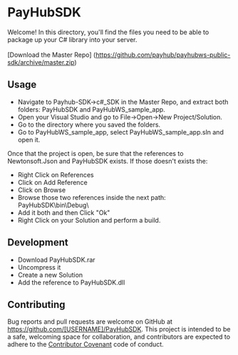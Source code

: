 # PayHubSDK

Welcome! In this directory, you'll find the files you need to be able to package up your C# library into your server.
<br><br>
[Download the Master Repo] (https://github.com/payhub/payhubws-public-sdk/archive/master.zip)

## Usage
* Navigate to Payhub-SDK->c#_SDK in the Master Repo, and extract both folders: PayHubSDK and PayHubWS_sample_app.
* Open your Visual Studio and go to File->Open->New Project/Solution.
* Go to the directory where you saved the folders.
* Go to PayHubWS_sample_app, select PayHubWS_sample_app.sln and open it.

Once that the project is open, be sure that the references to Newtonsoft.Json and PayHubSDK exists. If those doesn't exists the:
* Right Click on References
* Click on Add Reference
* Click on Browse
* Browse those two references inside the next path: PayHubSDK\bin\Debug\
* Add it both and then Click "Ok"
* Right Click on your Solution and perform a build.

## Development

* Download PayHubSDK.rar
* Uncompress it
* Create a new Solution
* Add the reference to PayHubSDK.dll


## Contributing

Bug reports and pull requests are welcome on GitHub at https://github.com/[USERNAME]/PayHubSDK. This project is intended to be a safe, welcoming space for collaboration, and contributors are expected to adhere to the [Contributor Covenant](contributor-covenant.org) code of conduct.

